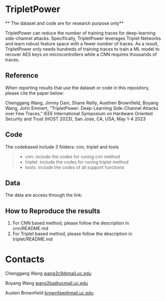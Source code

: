 # TripletPower

** The dataset and code are for research purpose only**

TripletPower can reduce the number of training traces for deep-learning side-channel attacks. Specifically, TripletPower leverages Triplet Networks and learn robust feature space with a fewer number of traces. As a result, TripletPower only needs hundreds of training traces to train a ML model to recover AES keys on microcontrollers while a CNN requires thousands of traces. 

## Reference
When reporting results that use the dataset or code in this repository, please cite the paper below:

Chenggang Wang, Jimmy Dani, Shane Reilly, Austhen Brownfield, Boyang Wang, John Emmert, "TripletPower: Deep-Learning Side-Channel Attacks over Few Traces," IEEE International Symposium on Hardware Oriented Security and Trust (HOST 2023), San Jose, CA, USA, May 1-4 2023

## Code
The codebased include 3 folders: cnn, triplet and tools
>
> - cnn: include the codes for runing cnn method
> - triplet: include the codes for runing triplet method
> - tools: include the codes of all support functions
>

## Data
The data are access through the link: 

## How to Reproduce the results
1. For CNN based method, please follow the description in cnn/README.md
2. For Triplet based method, please follow the description in triplet/README.md

# Contacts
Chenggang Wang wang2c9@mail.uc.edu

Boyang Wang wang2ba@ucmail.uc.edu

Austen Brownfield brownfaw@mail.uc.edu
